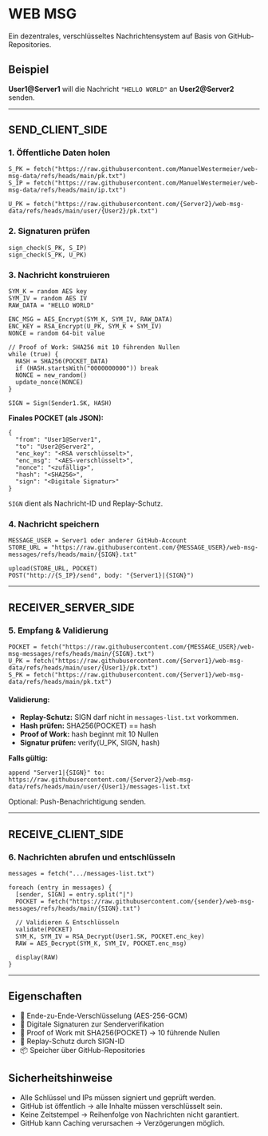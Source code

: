 WEB MSG
=======

Ein dezentrales, verschlüsseltes Nachrichtensystem auf Basis von GitHub-Repositories.

Beispiel
--------

**User1@Server1** will die Nachricht `"HELLO WORLD"` an **User2@Server2** senden.

* * *

SEND\_CLIENT\_SIDE
------------------

### 1\. Öffentliche Daten holen

    S_PK = fetch("https://raw.githubusercontent.com/ManuelWestermeier/web-msg-data/refs/heads/main/pk.txt")
    S_IP = fetch("https://raw.githubusercontent.com/ManuelWestermeier/web-msg-data/refs/heads/main/ip.txt")
    
    U_PK = fetch("https://raw.githubusercontent.com/{Server2}/web-msg-data/refs/heads/main/user/{User2}/pk.txt")
    

### 2\. Signaturen prüfen

    sign_check(S_PK, S_IP)
    sign_check(S_PK, U_PK)
    

### 3\. Nachricht konstruieren

    SYM_K = random AES key
    SYM_IV = random AES IV
    RAW_DATA = "HELLO WORLD"
    
    ENC_MSG = AES_Encrypt(SYM_K, SYM_IV, RAW_DATA)
    ENC_KEY = RSA_Encrypt(U_PK, SYM_K + SYM_IV)
    NONCE = random 64-bit value
    
    // Proof of Work: SHA256 mit 10 führenden Nullen
    while (true) {
      HASH = SHA256(POCKET_DATA)
      if (HASH.startsWith("0000000000")) break
      NONCE = new_random()
      update_nonce(NONCE)
    }
    
    SIGN = Sign(Sender1.SK, HASH)
    

**Finales POCKET (als JSON):**

    {
      "from": "User1@Server1",
      "to": "User2@Server2",
      "enc_key": "<RSA verschlüsselt>",
      "enc_msg": "<AES-verschlüsselt>",
      "nonce": "<zufällig>",
      "hash": "<SHA256>",
      "sign": "<Digitale Signatur>"
    }
    

`SIGN` dient als Nachricht-ID und Replay-Schutz.

### 4\. Nachricht speichern

    MESSAGE_USER = Server1 oder anderer GitHub-Account
    STORE_URL = "https://raw.githubusercontent.com/{MESSAGE_USER}/web-msg-messages/refs/heads/main/{SIGN}.txt"
    
    upload(STORE_URL, POCKET)
    POST("http://{S_IP}/send", body: "{Server1}|{SIGN}")
    

* * *

RECEIVER\_SERVER\_SIDE
----------------------

### 5\. Empfang & Validierung

    POCKET = fetch("https://raw.githubusercontent.com/{MESSAGE_USER}/web-msg-messages/refs/heads/main/{SIGN}.txt")
    U_PK = fetch("https://raw.githubusercontent.com/{Server1}/web-msg-data/refs/heads/main/user/{User1}/pk.txt")
    S_PK = fetch("https://raw.githubusercontent.com/{Server1}/web-msg-data/refs/heads/main/pk.txt")
    

#### Validierung:

*   **Replay-Schutz:** SIGN darf nicht in `messages-list.txt` vorkommen.
*   **Hash prüfen:** SHA256(POCKET) == hash
*   **Proof of Work:** hash beginnt mit 10 Nullen
*   **Signatur prüfen:** verify(U\_PK, SIGN, hash)

**Falls gültig:**

    append "Server1|{SIGN}" to:
    https://raw.githubusercontent.com/{Server2}/web-msg-data/refs/heads/main/user/{User1}/messages-list.txt
    

Optional: Push-Benachrichtigung senden.

* * *

RECEIVE\_CLIENT\_SIDE
---------------------

### 6\. Nachrichten abrufen und entschlüsseln

    messages = fetch(".../messages-list.txt")
    
    foreach (entry in messages) {
      [sender, SIGN] = entry.split("|")
      POCKET = fetch("https://raw.githubusercontent.com/{sender}/web-msg-messages/refs/heads/main/{SIGN}.txt")
    
      // Validieren & Entschlüsseln
      validate(POCKET)
      SYM_K, SYM_IV = RSA_Decrypt(User1.SK, POCKET.enc_key)
      RAW = AES_Decrypt(SYM_K, SYM_IV, POCKET.enc_msg)
    
      display(RAW)
    }
    

* * *

Eigenschaften
-------------

*   🔐 Ende-zu-Ende-Verschlüsselung (AES-256-GCM)
*   🔏 Digitale Signaturen zur Senderverifikation
*   🧠 Proof of Work mit SHA256(POCKET) → 10 führende Nullen
*   🧱 Replay-Schutz durch SIGN-ID
*   📦 Speicher über GitHub-Repositories

Sicherheitshinweise
-------------------

*   Alle Schlüssel und IPs müssen signiert und geprüft werden.
*   GitHub ist öffentlich → alle Inhalte müssen verschlüsselt sein.
*   Keine Zeitstempel → Reihenfolge von Nachrichten nicht garantiert.
*   GitHub kann Caching verursachen → Verzögerungen möglich.